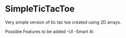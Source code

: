 # SimpleTicTacToe
 
Very simple version of tic tac toe created using 2D arrays.

Possible Features to be added
-UI
-Smart AI